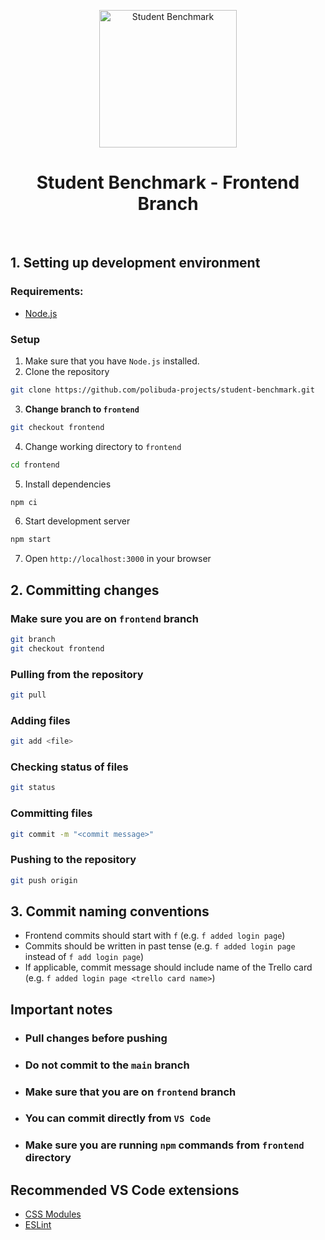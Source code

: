 <p align="center">
   <a href="https://github.com/polibuda-projects/student-benchmark">
     <img alt="Student Benchmark" src="https://github.com/polibuda-projects/student-benchmark/blob/5ac20aa6809c7d77e059a8fea130a61e60efe6d6/frontend/public/img/logo.svg" width="220"/>
   </a>
 </p>

 <h1 align="center">Student Benchmark - Frontend Branch</h1>
 <br/>

 ## 1. Setting up development environment

 ### Requirements:
 - [Node.js](https://nodejs.org/en/)

 ### Setup

 1. Make sure that you have `Node.js` installed.
 2. Clone the repository
 ```bash
 git clone https://github.com/polibuda-projects/student-benchmark.git
 ```
 3. **Change branch to `frontend`**
 ```bash
 git checkout frontend
 ```

 4. Change working directory to `frontend`
 ```bash
 cd frontend
 ```
 5. Install dependencies
 ```bash
 npm ci
 ```
 6. Start development server
 ```bash
 npm start
 ```
 7. Open `http://localhost:3000` in your browser

 ## 2. Committing changes

 ### Make sure you are on `frontend` branch
 ```bash
 git branch
 git checkout frontend
 ```

 ### Pulling from the repository
 ```bash
 git pull
 ```

 ### Adding files
 ```bash
 git add <file>
 ```

 ### Checking status of files
 ```bash
 git status
 ```

 ### Committing files
 ```bash
 git commit -m "<commit message>"
 ```

 ### Pushing to the repository
 ```bash
 git push origin
 ```

 ## 3. Commit naming conventions
 - Frontend commits should start with `f` (e.g. `f added login page`)
 - Commits should be written in past tense (e.g. `f added login page` instead of `f add login page`)
 - If applicable, commit message should include name of the Trello card (e.g. `f added login page <trello card name>`)

 ## Important notes

 - ### Pull changes before pushing
 - ### Do not commit to the `main` branch
 - ### Make sure that you are on `frontend` branch
 - ### You can commit directly from `VS Code`
 - ### Make sure  you are running `npm` commands from `frontend` directory

 ## Recommended VS Code extensions
 - [CSS Modules](https://marketplace.visualstudio.com/items?itemName=clinyong.vscode-css-modules)
 - [ESLint](https://marketplace.visualstudio.com/items?itemName=dbaeumer.vscode-eslint)
